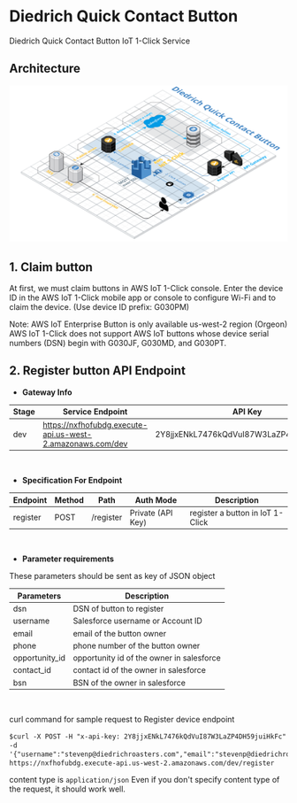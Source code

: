 # Diedrich Quick Contact Button

Diedrich Quick Contact Button IoT 1-Click Service

## Architecture

![Architecture](resources/architecture.png)

## 1. Claim button

At first, we must claim buttons in AWS IoT 1-Click console.
Enter the device ID in the AWS IoT 1-Click mobile app or console to configure Wi-Fi and to claim the device. (Use device ID prefix: G030PM)

Note:
AWS IoT Enterprise Button is only available us-west-2 region (Orgeon)
AWS IoT 1-Click does not support AWS IoT buttons whose device serial numbers (DSN) begin with G030JF, G030MD, and G030PT.

## 2. Register button API Endpoint

  - **Gateway Info**

| Stage | Service Endpoint                                           | API Key                                  |
| ----- | ---------------------------------------------------------- | ---------------------------------------- |
| dev   | https://nxfhofubdg.execute-api.us-west-2.amazonaws.com/dev | 2Y8jjxENkL7476kQdVuI87W3LaZP4DH59juiHkFc |

<br/>

  - **Specification For Endpoint**
  
| Endpoint | Method | Path      | Auth Mode         | Description                      |
| -------- | ------ | --------- | ----------------- | -------------------------------- |
| register | POST   | /register | Private (API Key) | register a button in IoT 1-Click |

<br/>

- **Parameter requirements**

These parameters should be sent as key of JSON object

| Parameters     | Description                               |
| -------------- | ----------------------------------------- |
| dsn            | DSN of button to register                 |
| username       | Salesforce username or Account ID         |
| email          | email of the button owner                 |
| phone          | phone number of the button owner          |
| opportunity_id | opportunity id of the owner in salesforce |
| contact_id     | contact id of the owner in salesforce     |
| bsn            | BSN of the owner in salesforce            |

<br/>

curl command for sample request to Register device endpoint
```
$curl -X POST -H "x-api-key: 2Y8jjxENkL7476kQdVuI87W3LaZP4DH59juiHkFc" -d '{"username":"stevenp@diedrichroasters.com","email":"stevenp@diedrichroasters.com","phone":"+12089200122","dsn":"G030PM046226FX9A"}' https://nxfhofubdg.execute-api.us-west-2.amazonaws.com/dev/register
```

content type is `application/json`
Even if you don't specify content type of the request, it should work well.